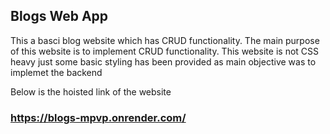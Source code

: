 ## Blogs Web App

This a basci blog website which has CRUD functionality. The main purpose of this website is to implement CRUD functionality. This website is not CSS heavy just some basic styling has been provided as main objective was to implemet the backend


Below is the hoisted link of the website

###  https://blogs-mpvp.onrender.com/
